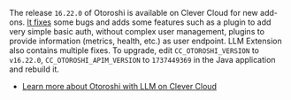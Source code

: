 
The release `16.22.0` of Otoroshi is available on Clever Cloud for new add-ons. [It fixes](https://github.com/MAIF/otoroshi/releases/tag/v16.22.0) some bugs and adds some features such as a plugin to add very simple basic auth, without complex user management, plugins to provide information (metrics, health, etc.) as user endpoint. LLM Extension also contains multiple fixes. To upgrade, edit `CC_OTOROSHI_VERSION` to `v16.22.0`, `CC_OTOROSHI_APIM_VERSION` to `1737449369` in the Java application and rebuild it.

- [Learn more about Otoroshi with LLM on Clever Cloud](/developers/doc/addons/otoroshi/)


